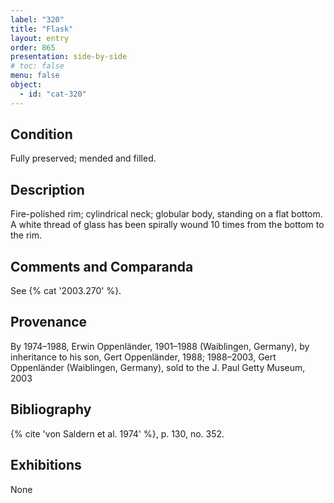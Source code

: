 ```yaml
---
label: "320"
title: "Flask"
layout: entry
order: 865
presentation: side-by-side
# toc: false
menu: false
object:
  - id: "cat-320"
---
```


## Condition

Fully preserved; mended and filled.

## Description

Fire-polished rim; cylindrical neck; globular body, standing on a flat bottom. A white thread of glass has been spirally wound 10 times from the bottom to the rim.

## Comments and Comparanda

See {% cat '2003.270' %}.

## Provenance

By 1974–1988, Erwin Oppenländer, 1901–1988 (Waiblingen, Germany), by inheritance to his son, Gert Oppenländer, 1988; 1988–2003, Gert Oppenländer (Waiblingen, Germany), sold to the J. Paul Getty Museum, 2003

## Bibliography

{% cite 'von Saldern et al. 1974' %}, p. 130, no. 352.

## Exhibitions

None

